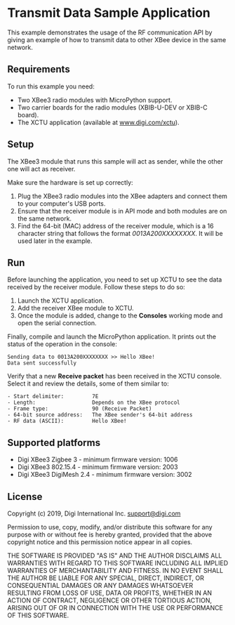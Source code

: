 Transmit Data Sample Application
================================

This example demonstrates the usage of the RF communication API by giving an
example of how to transmit data to other XBee device in the same network.

Requirements
------------

To run this example you need:

* Two XBee3 radio modules with MicroPython support.
* Two carrier boards for the radio modules (XBIB-U-DEV or XBIB-C board).
* The XCTU application (available at www.digi.com/xctu).

Setup
-----

The XBee3 module that runs this sample will act as sender, while the other
one will act as receiver.

Make sure the hardware is set up correctly:

1. Plug the XBee3 radio modules into the XBee adapters and connect them to your
   computer's USB ports.
2. Ensure that the receiver module is in API mode and both modules are on the
   same network.
3. Find the 64-bit (MAC) address of the receiver module, which is a 16
   character string that follows the format *0013A200XXXXXXXX*. It will be used
   later in the example.

Run
---

Before launching the application, you need to set up XCTU to see the data
received by the receiver module. Follow these steps to do so:

1. Launch the XCTU application.
2. Add the receiver XBee module to XCTU.
3. Once the module is added, change to the **Consoles** working mode and open
   the serial connection.
   
Finally, compile and launch the MicroPython application. It prints out the
status of the operation in the console:

    Sending data to 0013A200XXXXXXXX >> Hello XBee!
    Data sent successfully

Verify that a new **Receive packet** has been received in the XCTU console.
Select it and review the details, some of them similar to:

    - Start delimiter:         7E
    - Length:                  Depends on the XBee protocol
    - Frame type:              90 (Receive Packet)
    - 64-bit source address:   The XBee sender's 64-bit address
    - RF data (ASCII):         Hello XBee!

Supported platforms
-------------------

* Digi XBee3 Zigbee 3 - minimum firmware version: 1006
* Digi XBee3 802.15.4 - minimum firmware version: 2003
* Digi XBee3 DigiMesh 2.4 - minimum firmware version: 3002

License
-------

Copyright (c) 2019, Digi International Inc. <support@digi.com>

Permission to use, copy, modify, and/or distribute this software for any
purpose with or without fee is hereby granted, provided that the above
copyright notice and this permission notice appear in all copies.

THE SOFTWARE IS PROVIDED "AS IS" AND THE AUTHOR DISCLAIMS ALL WARRANTIES
WITH REGARD TO THIS SOFTWARE INCLUDING ALL IMPLIED WARRANTIES OF
MERCHANTABILITY AND FITNESS. IN NO EVENT SHALL THE AUTHOR BE LIABLE FOR
ANY SPECIAL, DIRECT, INDIRECT, OR CONSEQUENTIAL DAMAGES OR ANY DAMAGES
WHATSOEVER RESULTING FROM LOSS OF USE, DATA OR PROFITS, WHETHER IN AN
ACTION OF CONTRACT, NEGLIGENCE OR OTHER TORTIOUS ACTION, ARISING OUT OF
OR IN CONNECTION WITH THE USE OR PERFORMANCE OF THIS SOFTWARE.